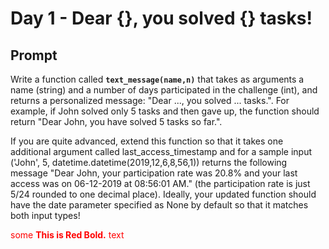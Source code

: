 # Day 1 - Dear {}, you solved {} tasks!

## Prompt

Write a function called **`text_message(name,n)`** that takes as arguments a name (string) and a number of days participated in the challenge (int), and returns a personalized message: "Dear ..., you solved ... tasks.". For example, if John solved only 5 tasks and then gave up, the function should return "Dear John, you have solved 5 tasks so far.".

If you are quite advanced, extend this function so that it takes one additional argument called last_access_timestamp and for a sample input ('John', 5, datetime.datetime(2019,12,6,8,56,1)) returns the following message "Dear John, your participation rate was 20.8% and your last access was on 06-12-2019 at 08:56:01 AM." (the participation rate is just 5/24 rounded to one decimal place). Ideally, your updated function should have the date parameter specified as None by default so that it matches both input types!

<span style="color:red">some **This is Red Bold.** text</span>
